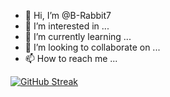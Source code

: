 - 👋 Hi, I’m @B-Rabbit7
- 👀 I’m interested in ...
- 🌱 I’m currently learning ...
- 💞️ I’m looking to collaborate on ...
- 📫 How to reach me ...

<!---
B-Rabbit7/B-Rabbit7 is a ✨ special ✨ repository because its `README.md` (this file) appears on your GitHub profile.
You can click the Preview link to take a look at your changes.
--->
[![GitHub Streak](http://github-readme-streak-stats.herokuapp.com?user=jescalada&theme=elegant&date_format=M%20j%5B%2C%20Y%5D)](https://git.io/streak-stats)

